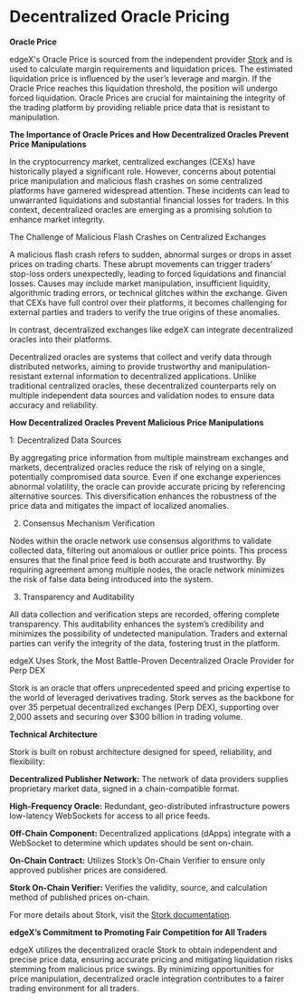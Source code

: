# Decentralized Oracle Pricing

**Oracle Price**

edgeX's Oracle Price is sourced from the independent provider [Stork](https://www.stork.network/) and is used to calculate margin requirements and liquidation prices. The estimated liquidation price is influenced by the user’s leverage and margin. If the Oracle Price reaches this liquidation threshold, the position will undergo forced liquidation. Oracle Prices are crucial for maintaining the integrity of the trading platform by providing reliable price data that is resistant to manipulation.



**The Importance of Oracle Prices and How Decentralized Oracles Prevent Price Manipulations**

In the cryptocurrency market, centralized exchanges (CEXs) have historically played a significant role. However, concerns about potential price manipulation and malicious flash crashes on some centralized platforms have garnered widespread attention. These incidents can lead to unwarranted liquidations and substantial financial losses for traders. In this context, decentralized oracles are emerging as a promising solution to enhance market integrity.

The Challenge of Malicious Flash Crashes on Centralized Exchanges

A malicious flash crash refers to sudden, abnormal surges or drops in asset prices on trading charts. These abrupt movements can trigger traders’ stop-loss orders unexpectedly, leading to forced liquidations and financial losses. Causes may include market manipulation, insufficient liquidity, algorithmic trading errors, or technical glitches within the exchange. Given that CEXs have full control over their platforms, it becomes challenging for external parties and traders to verify the true origins of these anomalies.

In contrast, decentralized exchanges like edgeX can integrate decentralized oracles into their platforms.

Decentralized oracles are systems that collect and verify data through distributed networks, aiming to provide trustworthy and manipulation-resistant external information to decentralized applications. Unlike traditional centralized oracles, these decentralized counterparts rely on multiple independent data sources and validation nodes to ensure data accuracy and reliability.



**How Decentralized Oracles Prevent Malicious Price Manipulations**

1: Decentralized Data Sources&#x20;

By aggregating price information from multiple mainstream exchanges and markets, decentralized oracles reduce the risk of relying on a single, potentially compromised data source. Even if one exchange experiences abnormal volatility, the oracle can provide accurate pricing by referencing alternative sources. This diversification enhances the robustness of the price data and mitigates the impact of localized anomalies.

2. Consensus Mechanism Verification

Nodes within the oracle network use consensus algorithms to validate collected data, filtering out anomalous or outlier price points. This process ensures that the final price feed is both accurate and trustworthy. By requiring agreement among multiple nodes, the oracle network minimizes the risk of false data being introduced into the system.

3. Transparency and Auditability

All data collection and verification steps are recorded, offering complete transparency. This auditability enhances the system’s credibility and minimizes the possibility of undetected manipulation. Traders and external parties can verify the integrity of the data, fostering trust in the platform.

edgeX Uses Stork, the Most Battle-Proven Decentralized Oracle Provider for Perp DEX

Stork is an oracle that offers unprecedented speed and pricing expertise to the world of leveraged derivatives trading. Stork serves as the backbone for over 35 perpetual decentralized exchanges (Perp DEX), supporting over 2,000 assets and securing over $300 billion in trading volume.



**Technical Architecture**

Stork is built on robust architecture designed for speed, reliability, and flexibility:

**Decentralized Publisher Network:** The network of data providers supplies proprietary market data, signed in a chain-compatible format.&#x20;

**High-Frequency Oracle:** Redundant, geo-distributed infrastructure powers low-latency WebSockets for access to all price feeds.&#x20;

**Off-Chain Component:** Decentralized applications (dApps) integrate with a WebSocket to determine which updates should be sent on-chain.&#x20;

**On-Chain Contract:** Utilizes Stork’s On-Chain Verifier to ensure only approved publisher prices are considered.&#x20;

**Stork On-Chain Verifier:** Verifies the validity, source, and calculation method of published prices on-chain.&#x20;

For more details about Stork, visit the [Stork documentation](https://docs.stork.network/).



**edgeX’s Commitment to Promoting Fair Competition for All Traders**

edgeX utilizes the decentralized oracle Stork to obtain independent and precise price data, ensuring accurate pricing and mitigating liquidation risks stemming from malicious price swings. By minimizing opportunities for price manipulation, decentralized oracle integration contributes to a fairer trading environment for all traders.
